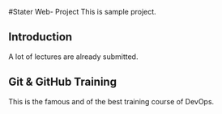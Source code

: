 #Stater Web- Project
This is sample project.

## Introduction
A lot of lectures are already submitted.

## Git & GitHub Training
This is the famous and of the best training course of DevOps.
